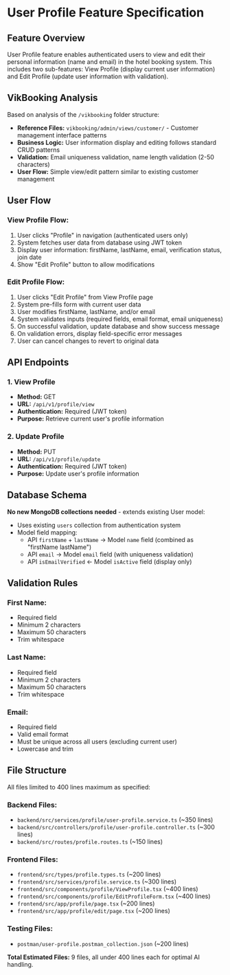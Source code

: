 # User Profile Feature Specification

## Feature Overview
User Profile feature enables authenticated users to view and edit their personal information (name and email) in the hotel booking system. This includes two sub-features: View Profile (display current user information) and Edit Profile (update user information with validation).

## VikBooking Analysis
Based on analysis of the `/vikbooking` folder structure:
- **Reference Files:** `vikbooking/admin/views/customer/` - Customer management interface patterns
- **Business Logic:** User information display and editing follows standard CRUD patterns
- **Validation:** Email uniqueness validation, name length validation (2-50 characters)
- **User Flow:** Simple view/edit pattern similar to existing customer management

## User Flow
### View Profile Flow:
1. User clicks "Profile" in navigation (authenticated users only)
2. System fetches user data from database using JWT token
3. Display user information: firstName, lastName, email, verification status, join date
4. Show "Edit Profile" button to allow modifications

### Edit Profile Flow:
1. User clicks "Edit Profile" from View Profile page
2. System pre-fills form with current user data
3. User modifies firstName, lastName, and/or email
4. System validates inputs (required fields, email format, email uniqueness)
5. On successful validation, update database and show success message
6. On validation errors, display field-specific error messages
7. User can cancel changes to revert to original data

## API Endpoints

### 1. View Profile
- **Method:** GET
- **URL:** `/api/v1/profile/view`
- **Authentication:** Required (JWT token)
- **Purpose:** Retrieve current user's profile information

### 2. Update Profile  
- **Method:** PUT
- **URL:** `/api/v1/profile/update`
- **Authentication:** Required (JWT token)
- **Purpose:** Update user's profile information

## Database Schema
**No new MongoDB collections needed** - extends existing User model:
- Uses existing `users` collection from authentication system
- Model field mapping:
  - API `firstName` + `lastName` → Model `name` field (combined as "firstName lastName")
  - API `email` → Model `email` field (with uniqueness validation)
  - API `isEmailVerified` ← Model `isActive` field (display only)

## Validation Rules
### First Name:
- Required field
- Minimum 2 characters
- Maximum 50 characters
- Trim whitespace

### Last Name:
- Required field  
- Minimum 2 characters
- Maximum 50 characters
- Trim whitespace

### Email:
- Required field
- Valid email format
- Must be unique across all users (excluding current user)
- Lowercase and trim

## File Structure
All files limited to 400 lines maximum as specified:

### Backend Files:
- `backend/src/services/profile/user-profile.service.ts` (~350 lines)
- `backend/src/controllers/profile/user-profile.controller.ts` (~300 lines)  
- `backend/src/routes/profile.routes.ts` (~150 lines)

### Frontend Files:
- `frontend/src/types/profile.types.ts` (~200 lines)
- `frontend/src/services/profile.service.ts` (~300 lines)
- `frontend/src/components/profile/ViewProfile.tsx` (~400 lines)
- `frontend/src/components/profile/EditProfileForm.tsx` (~400 lines)
- `frontend/src/app/profile/page.tsx` (~200 lines)
- `frontend/src/app/profile/edit/page.tsx` (~200 lines)

### Testing Files:
- `postman/user-profile.postman_collection.json` (~200 lines)

**Total Estimated Files:** 9 files, all under 400 lines each for optimal AI handling.